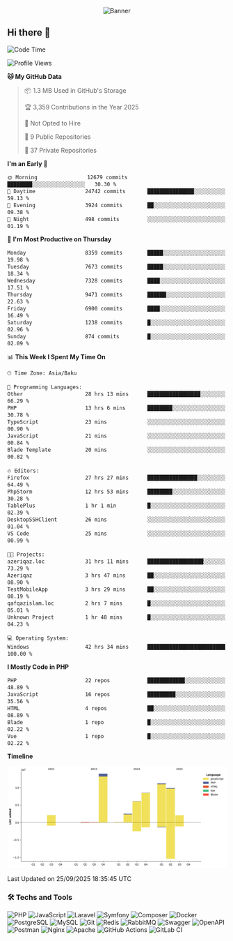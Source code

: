 <!--WALLPAPER-->
<p align='center'>
  <img src='assets/wallpapers/8.gif' alt='Banner'>
</p>
<!--/WALLPAPER-->

## Hi there 👋

<!--START_SECTION:waka-->
![Code Time](http://img.shields.io/badge/Code%20Time-353%20hrs%2044%20mins-blue)

![Profile Views](http://img.shields.io/badge/Profile%20Views-0-blue)

**🐱 My GitHub Data** 

> 📦 1.3 MB Used in GitHub's Storage 
 > 
> 🏆 3,359 Contributions in the Year 2025
 > 
> 🚫 Not Opted to Hire
 > 
> 📜 9 Public Repositories 
 > 
> 🔑 37 Private Repositories 
 > 
**I'm an Early 🐤** 

```text
🌞 Morning                12679 commits       ████████░░░░░░░░░░░░░░░░░   30.30 % 
🌆 Daytime                24742 commits       ███████████████░░░░░░░░░░   59.13 % 
🌃 Evening                3924 commits        ██░░░░░░░░░░░░░░░░░░░░░░░   09.38 % 
🌙 Night                  498 commits         ░░░░░░░░░░░░░░░░░░░░░░░░░   01.19 % 
```
📅 **I'm Most Productive on Thursday** 

```text
Monday                   8359 commits        █████░░░░░░░░░░░░░░░░░░░░   19.98 % 
Tuesday                  7673 commits        █████░░░░░░░░░░░░░░░░░░░░   18.34 % 
Wednesday                7328 commits        ████░░░░░░░░░░░░░░░░░░░░░   17.51 % 
Thursday                 9471 commits        ██████░░░░░░░░░░░░░░░░░░░   22.63 % 
Friday                   6900 commits        ████░░░░░░░░░░░░░░░░░░░░░   16.49 % 
Saturday                 1238 commits        █░░░░░░░░░░░░░░░░░░░░░░░░   02.96 % 
Sunday                   874 commits         █░░░░░░░░░░░░░░░░░░░░░░░░   02.09 % 
```


📊 **This Week I Spent My Time On** 

```text
🕑︎ Time Zone: Asia/Baku

💬 Programming Languages: 
Other                    28 hrs 13 mins      █████████████████░░░░░░░░   66.29 % 
PHP                      13 hrs 6 mins       ████████░░░░░░░░░░░░░░░░░   30.78 % 
TypeScript               23 mins             ░░░░░░░░░░░░░░░░░░░░░░░░░   00.90 % 
JavaScript               21 mins             ░░░░░░░░░░░░░░░░░░░░░░░░░   00.84 % 
Blade Template           20 mins             ░░░░░░░░░░░░░░░░░░░░░░░░░   00.82 % 

🔥 Editors: 
Firefox                  27 hrs 27 mins      ████████████████░░░░░░░░░   64.49 % 
PhpStorm                 12 hrs 53 mins      ████████░░░░░░░░░░░░░░░░░   30.28 % 
TablePlus                1 hr 1 min          █░░░░░░░░░░░░░░░░░░░░░░░░   02.39 % 
DesktopSSHClient         26 mins             ░░░░░░░░░░░░░░░░░░░░░░░░░   01.04 % 
VS Code                  25 mins             ░░░░░░░░░░░░░░░░░░░░░░░░░   00.99 % 

🐱‍💻 Projects: 
azeriqaz.loc             31 hrs 11 mins      ██████████████████░░░░░░░   73.29 % 
Azeriqaz                 3 hrs 47 mins       ██░░░░░░░░░░░░░░░░░░░░░░░   08.90 % 
TestMobileApp            3 hrs 29 mins       ██░░░░░░░░░░░░░░░░░░░░░░░   08.19 % 
qafqazislam.loc          2 hrs 7 mins        █░░░░░░░░░░░░░░░░░░░░░░░░   05.01 % 
Unknown Project          1 hr 48 mins        █░░░░░░░░░░░░░░░░░░░░░░░░   04.23 % 

💻 Operating System: 
Windows                  42 hrs 34 mins      █████████████████████████   100.00 % 
```

**I Mostly Code in PHP** 

```text
PHP                      22 repos            ████████████░░░░░░░░░░░░░   48.89 % 
JavaScript               16 repos            █████████░░░░░░░░░░░░░░░░   35.56 % 
HTML                     4 repos             ██░░░░░░░░░░░░░░░░░░░░░░░   08.89 % 
Blade                    1 repo              █░░░░░░░░░░░░░░░░░░░░░░░░   02.22 % 
Vue                      1 repo              █░░░░░░░░░░░░░░░░░░░░░░░░   02.22 % 
```



**Timeline**

![Lines of Code chart](https://raw.githubusercontent.com/feridnesibzade/feridnesibzade/main/assets/bar_graph.png)


 Last Updated on 25/09/2025 18:35:45 UTC
<!--END_SECTION:waka-->

### 🛠️ Techs and Tools

![PHP](https://img.shields.io/badge/PHP-777BB4?style=for-the-badge&logo=php&logoColor=white)
![JavaScript](https://img.shields.io/badge/JavaScript-F7DF1E?style=for-the-badge&logo=javascript&logoColor=000)
![Laravel](https://img.shields.io/badge/Laravel-F55247?style=for-the-badge&logo=laravel&logoColor=white)
![Symfony](https://img.shields.io/badge/Symfony-000000?style=for-the-badge&logo=symfony&logoColor=white)
![Composer](https://img.shields.io/badge/Composer-885630?style=for-the-badge&logo=composer&logoColor=white)
![Docker](https://img.shields.io/badge/Docker-2496ED?style=for-the-badge&logo=docker&logoColor=white)
![PostgreSQL](https://img.shields.io/badge/PostgreSQL-4169E1?style=for-the-badge&logo=postgresql&logoColor=white)
![MySQL](https://img.shields.io/badge/MySQL-4479A1?style=for-the-badge&logo=mysql&logoColor=white)
![Git](https://img.shields.io/badge/Git-F05032?style=for-the-badge&logo=git&logoColor=white)
![Redis](https://img.shields.io/badge/Redis-DC382D?style=for-the-badge&logo=redis&logoColor=white)
![RabbitMQ](https://img.shields.io/badge/RabbitMQ-FF6600?style=for-the-badge&logo=rabbitmq&logoColor=white)
![Swagger](https://img.shields.io/badge/Swagger-85EA2D?style=for-the-badge&logo=swagger&logoColor=black)
![OpenAPI](https://img.shields.io/badge/OpenAPI-6BA539?style=for-the-badge&logo=openapiinitiative&logoColor=white)
![Postman](https://img.shields.io/badge/Postman-FF6C37?style=for-the-badge&logo=postman&logoColor=white)
![Nginx](https://img.shields.io/badge/Nginx-009639?style=for-the-badge&logo=nginx&logoColor=white)
![Apache](https://img.shields.io/badge/Apache-D22128?style=for-the-badge&logo=apache&logoColor=white)
![GitHub Actions](https://img.shields.io/badge/GitHub%20Actions-2088FF?style=for-the-badge&logo=githubactions&logoColor=white)
![GitLab CI](https://img.shields.io/badge/GitLab%20CI-FC6D26?style=for-the-badge&logo=gitlab&logoColor=white)

